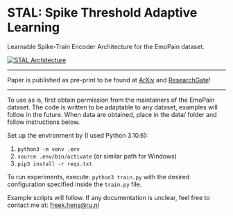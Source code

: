 # STAL: Spike Threshold Adaptive Learning
Learnable Spike-Train Encoder Architecture for the EmoPain dataset.

[![STAL Architecture](https://i.postimg.cc/wBLbV902/LAST-png.png)](https://postimg.cc/QBNbNZLK)

---
Paper is published as pre-print to be found at [ArXiv](https://arxiv.org/abs/2407.08362) and [ResearchGate](https://www.researchgate.net/publication/382150158_STAL_Spike_Threshold_Adaptive_Learning_Encoder_for_Classification_of_Pain-Related_Biosignal_Data)!

---

To use as is, first obtain permission from the maintainers of the EmoPain dataset. The code is written to be adaptable to any dataset, examples will follow in the future. When data are obtained, place in the data/ folder and follow instructions below. 

Set up the environment by (I used Python 3.10.6): 
1. `python3 -m venv .env`
2. `source .env/bin/activate` (or similar path for Windows)
3. `pip3 install -r reqs.txt`

To run experiments, execute: `python3 train.py` with the desired configuration specified inside the `train.py` file.



Example scripts will follow. If any documentation is unclear, feel free to contact me at: freek.hens@ru.nl
